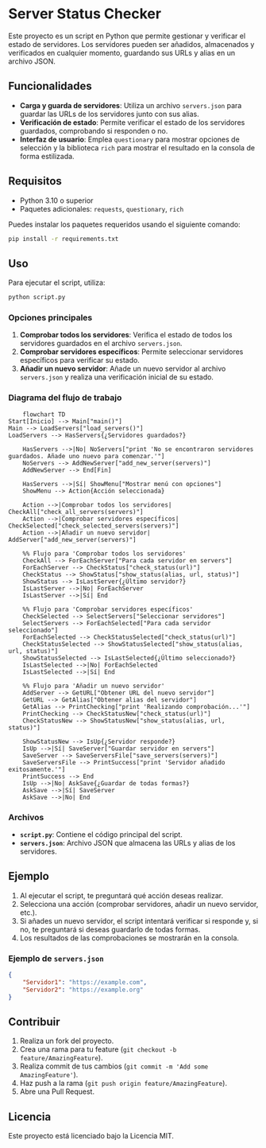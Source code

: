 # Server Status Checker

Este proyecto es un script en Python que permite gestionar y verificar el estado de servidores. Los servidores pueden ser añadidos, almacenados y verificados en cualquier momento, guardando sus URLs y alias en un archivo JSON.

## Funcionalidades

-   **Carga y guarda de servidores**: Utiliza un archivo `servers.json` para guardar las URLs de los servidores junto con sus alias.
-   **Verificación de estado**: Permite verificar el estado de los servidores guardados, comprobando si responden o no.
-   **Interfaz de usuario**: Emplea `questionary` para mostrar opciones de selección y la biblioteca `rich` para mostrar el resultado en la consola de forma estilizada.

## Requisitos

-   Python 3.10 o superior
-   Paquetes adicionales: `requests`, `questionary`, `rich`

Puedes instalar los paquetes requeridos usando el siguiente comando:

```bash
pip install -r requirements.txt
```

## Uso

Para ejecutar el script, utiliza:

```bash
python script.py
```

### Opciones principales

1. **Comprobar todos los servidores**: Verifica el estado de todos los servidores guardados en el archivo `servers.json`.
2. **Comprobar servidores específicos**: Permite seleccionar servidores específicos para verificar su estado.
3. **Añadir un nuevo servidor**: Añade un nuevo servidor al archivo `servers.json` y realiza una verificación inicial de su estado.

### Diagrama del flujo de trabajo

```mermaid
    flowchart TD
Start[Inicio] --> Main["main()"]
Main --> LoadServers["load_servers()"]
LoadServers --> HasServers{¿Servidores guardados?}

    HasServers -->|No| NoServers["print 'No se encontraron servidores guardados. Añade uno nuevo para comenzar.'"]
    NoServers --> AddNewServer["add_new_server(servers)"]
    AddNewServer --> End[Fin]

    HasServers -->|Sí| ShowMenu["Mostrar menú con opciones"]
    ShowMenu --> Action{Acción seleccionada}

    Action -->|Comprobar todos los servidores| CheckAll["check_all_servers(servers)"]
    Action -->|Comprobar servidores específicos| CheckSelected["check_selected_servers(servers)"]
    Action -->|Añadir un nuevo servidor| AddServer["add_new_server(servers)"]

    %% Flujo para 'Comprobar todos los servidores'
    CheckAll --> ForEachServer["Para cada servidor en servers"]
    ForEachServer --> CheckStatus["check_status(url)"]
    CheckStatus --> ShowStatus["show_status(alias, url, status)"]
    ShowStatus --> IsLastServer{¿Último servidor?}
    IsLastServer -->|No| ForEachServer
    IsLastServer -->|Sí| End

    %% Flujo para 'Comprobar servidores específicos'
    CheckSelected --> SelectServers["Seleccionar servidores"]
    SelectServers --> ForEachSelected["Para cada servidor seleccionado"]
    ForEachSelected --> CheckStatusSelected["check_status(url)"]
    CheckStatusSelected --> ShowStatusSelected["show_status(alias, url, status)"]
    ShowStatusSelected --> IsLastSelected{¿Último seleccionado?}
    IsLastSelected -->|No| ForEachSelected
    IsLastSelected -->|Sí| End

    %% Flujo para 'Añadir un nuevo servidor'
    AddServer --> GetURL["Obtener URL del nuevo servidor"]
    GetURL --> GetAlias["Obtener alias del servidor"]
    GetAlias --> PrintChecking["print 'Realizando comprobación...'"]
    PrintChecking --> CheckStatusNew["check_status(url)"]
    CheckStatusNew --> ShowStatusNew["show_status(alias, url, status)"]

    ShowStatusNew --> IsUp{¿Servidor responde?}
    IsUp -->|Sí| SaveServer["Guardar servidor en servers"]
    SaveServer --> SaveServersFile["save_servers(servers)"]
    SaveServersFile --> PrintSuccess["print 'Servidor añadido exitosamente.'"]
    PrintSuccess --> End
    IsUp -->|No| AskSave{¿Guardar de todas formas?}
    AskSave -->|Sí| SaveServer
    AskSave -->|No| End
```

### Archivos

-   **`script.py`**: Contiene el código principal del script.
-   **`servers.json`**: Archivo JSON que almacena las URLs y alias de los servidores.

## Ejemplo

1. Al ejecutar el script, te preguntará qué acción deseas realizar.
2. Selecciona una acción (comprobar servidores, añadir un nuevo servidor, etc.).
3. Si añades un nuevo servidor, el script intentará verificar si responde y, si no, te preguntará si deseas guardarlo de todas formas.
4. Los resultados de las comprobaciones se mostrarán en la consola.

### Ejemplo de `servers.json`

```json
{
    "Servidor1": "https://example.com",
    "Servidor2": "https://example.org"
}
```

## Contribuir

1. Realiza un fork del proyecto.
2. Crea una rama para tu feature (`git checkout -b feature/AmazingFeature`).
3. Realiza commit de tus cambios (`git commit -m 'Add some AmazingFeature'`).
4. Haz push a la rama (`git push origin feature/AmazingFeature`).
5. Abre una Pull Request.

## Licencia

Este proyecto está licenciado bajo la Licencia MIT.
